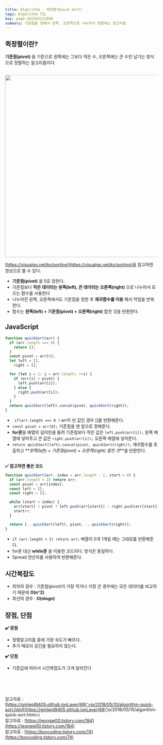 ```yaml
---
title: Algorithm - 퀵정렬(Quick Sort)
tags: Algorithm TIL
key: page-202103111950
summary: 기준점을 정해서 왼쪽, 오른쪽으로 나누어서 정렬하는 알고리즘
---
```


## 퀵정렬이란?

**기준점(pivot)** 을 기준으로 왼쪽에는 그보다 작은 수, 오른쪽에는 큰 수만 남기는 방식으로
정렬하는 알고리즘이다.
<br/><br/>

<img src="/assets/images/quick-sort.png" height="600"/>

[https://visualgo.net/ko/sorting](https://visualgo.net/ko/sorting)을 참고하면 영상으로 볼 수 있다.

- **기준점(pivot)** 을 5로 정한다.
- 기준점보다 **작은 데이터는 왼쪽(left), 큰 데이터는 오른쪽(right)** 으로 나누어서 모으는 함수를 사용한다
- 나누어진 왼쪽, 오른쪽에서도 기준점을 정한 후 **재귀함수를 이용** 해서 작업을 반복한다.
- 함수는 **왼쪽(left) + 기준점(pivot) + 오른쪽(right)** 합친 것을 반환한다.

## JavaScript

```javascript
function quickSort(arr) {
  if (arr.length === 0) {
    return [];
  }
  const pivot = arr[0];
  let left = [],
    right = [];

  for (let i = 1; i < arr.length; ++i) {
    if (arr[i] < pivot) {
      left.push(arr[i]);
    } else {
      right.push(arr[i]);
    }
  }
  return quickSort(left).concat(pivot, quickSort(right));
}
```

- ` if(arr.length === 0 )` arr이 빈 값인 경우 []를 반환해준다.
- `const pivot = arr[0];` 기준점을 맨 앞으로 정해준다.
- **for문**을 배열의 길이만큼 돌려 기준점보다 작은 값은 `left.push(arr[i]);` 왼쪽 배열에 넣어주고 큰 값은 `right.push(arr[i]);` 오른쪽 배열에 넣어준다.
- `return quickSort(left).concat(pivot, quickSort(right));` 재귀함수를 호출하고 **_왼쪽(left) + 기준점(pivot) + 오른쪽(right) 합친 것_**을 반환한다.
  <br/>
  <br/>

**:white_check_mark: 참고하면 좋은 코드**

```javascript
function quickSort(arr, index = arr.length - 1, start = 0) {
  if (arr.length < 2) return arr;
  const pivot = arr[index];
  const left = [];
  const right = [];

  while (start < index) {
    arr[start] < pivot ? left.push(arr[start]) : right.push(arr[start]);
    start++;
  }

  return [...quickSort(left), pivot, ...quickSort(right)];
}
```

- `if (arr.length < 2) return arr;` 배열이 0개 1개일 때는 그대로를 반환해준다.
- for문 대신 **while문** 을 이용한 코드이다. 방식은 동일하다.
- Spread 연산자를 사용하여 반환해준다.

## 시간복잡도

- 최악의 경우 : 기준점(pivot)이 가장 작거나 가장 큰 경우에는 모든 데이터를 비교하기 때문에 **O(n^2)**
- 최선의 경우 : **O(nlogn)**

## 장점, 단점

**:heavy_check_mark: 장점**

- 정렬알고리즘 중에 가장 속도가 빠르다.
- 추가 메모리 공간을 필요하지 않는다.

**:heavy_check_mark: 단점**

- 기준값에 따라서 시간복잡도가 크게 달라진다

<br/><br/><br/><br/>
참고자료 : [https://gmlwjd9405.github.ionLayer(68)'>io/2018/05/10/algorithm-quick-sort.html](<https://gmlwjd9405.github.ionLayer(68)'>io/2018/05/10/algorithm-quick-sort.html>) <br/>
참고자료 : [https://jeongw00.tistory.com/184](https://jeongw00.tistory.com/184) <br/>
참고자료 : [https://boycoding.tistory.com/74](https://boycoding.tistory.com/74)
<br/>
<br/>
